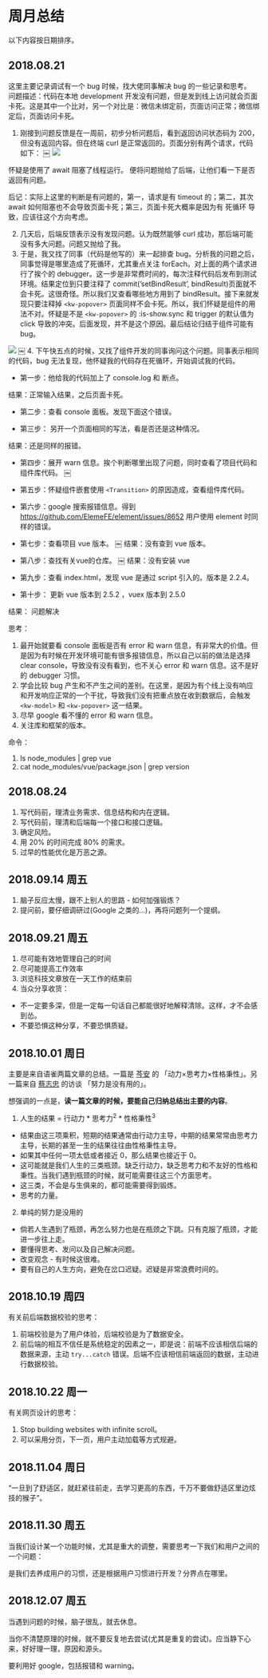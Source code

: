 # 周月总结

以下内容按日期排序。

## 2018.08.21

这里主要记录调试有一个 bug 时候，找大佬同事解决 bug 的一些记录和思考。
问题描述：代码在本地 development 开发没有问题，但是发到线上访问就会页面卡死。这是其中一个比对，另一个对比是：微信未绑定前，页面访问正常；微信绑定后，页面访问卡死。

1. 刚接到问题反馈是在一周前，初步分析问题后，看到返回访问状态码为 200，但没有返回内容。但在终端 curl 是正常返回的。页面分别有两个请求，代码如下：
￼
![](http://p3puylt4n.bkt.clouddn.com/2018.08.21-debug.png)

怀疑是使用了 await 阻塞了线程运行。
便将问题抛给了后端，让他们看一下是否返回有问题。

后记：实际上这里的判断是有问题的，第一，请求是有 timeout 的；第二，其次 await 如何阻塞也不会导致页面卡死；第三，页面卡死大概率是因为有 死循环 导致，应该往这个方向考虑。

2. 几天后，后端反馈表示没有发现问题。认为既然能够 curl 成功，那后端可能没有多大问题。问题又抛给了我。
3. 于是，我又找了同事（代码是他写的）来一起排查 bug。分析我的问题之后，同事觉得是哪里造成了死循环，尤其重点关注 forEach。对上面的两个请求进行了挨个的 debugger。这一步是非常费时间的，每次注释代码后发布到测试环境。结果定位到只要注释了 commit(’setBindResult’, bindResult)页面就不会卡死。这很奇怪。所以我们又查看哪些地方用到了  bindResult。接下来就发现只要注释掉 `<kw-popover>` 页面同样不会卡死。所以，我们怀疑是组件的用法不对。怀疑是不是 `<kw-popover>` 的 :is-show.sync 和 trigger 的默认值为 click 导致的冲突。后面发现，并不是这个原因。最后结论归结于组件可能有bug。

![](http://p3puylt4n.bkt.clouddn.com/2018.08.21-debug02.png)
￼
4. 下午快五点的时候，又找了组件开发的同事询问这个问题。同事表示相同的代码，bug 无法复现，他怀疑我的代码存在死循环，开始调试我的代码。

+ 第一步：他给我的代码加上了  console.log 和 断点。

结果：正常输入结果，之后页面卡死。

+ 第二步：查看 console 面板。发现下面这个错误。

+ 第三步： 另开一个页面相同的写法，看是否还是这种情况。

结果：还是同样的报错。

+ 第四步：展开 warn 信息。挨个判断哪里出现了问题，同时查看了项目代码和组件库代码。
￼
+ 第五步：怀疑组件嵌套使用 `<Transition>` 的原因造成，查看组件库代码。

+ 第六步：google 搜索报错信息。得到 https://github.com/ElemeFE/element/issues/8652 用户使用 element 时同样的错误。

+ 第七步：查看项目 vue 版本。
￼
结果：没有查到 vue 版本。

+ 第八步：查找有关vue的仓库。
￼
结果：没有安装 vue

+ 第九步：查看 index.html，发现 vue 是通过 script 引入的。版本是 2.2.4。

+ 第十步： 更新 vue 版本到 2.5.2 ，vuex 版本到 2.5.0

结果： 问题解决


思考：

1. 最开始就要看 console 面板是否有 error 和 warn 信息，有非常大的价值。但是因为有时候在开发环境可能有很多报错信息，所以自己以前的做法是选择 clear console，导致没有没有看到，也不关心  error 和 warn 信息。这不是好的 debugger 习惯。
2. 学会比较 bug 产生和不产生之间的差别。在这里，是因为有个线上没有响应和开发响应正常的一个干扰，导致我们没有把重点放在收到数据后，会触发 `<kw-model>` 和 `<kw-popover>` 这一结果。
3. 尽早 google 看不懂的 error 和 warn 信息。
4. 关注库和框架的版本。

命令：

1.  ls node_modules | grep vue
2.  cat node_modules/vue/package.json | grep version

## 2018.08.24

1. 写代码前，理清业务需求、信息结构和内在逻辑。
2. 写代码前，理清和后端每一个接口和接口逻辑。
3. 确定风险。
4. 用 20% 的时间完成 80% 的需求。
5. 过早的性能优化是万恶之源。

## 2018.09.14 周五

1. 脑子反应太慢，跟不上别人的思路 - 如何加强锻炼？
2. 提问前，要仔细调研过(Google 之类的...)，再将问题列一个提纲。

## 2018.09.21 周五

1. 尽可能有效地管理自己的时间
2. 尽可能提高工作效率
3. 浏览科技文章放在一天工作的结束前
4. 当众分享收货：
  + 不一定要多深，但是一定每一句话自己都能很好地解释清除。这样，才不会感到怂。
  + 不要恐惧这种分享，不要恐惧质疑。

## 2018.10.01 周日

主要是来自语雀两篇文章的总结。一篇是 [芩安]() 的 「动力×思考力×性格秉性」。另一篇来自 [蔡志忠]() 的访谈 「努力是没有用的」。

想强调的一点是，**读一篇文章的时候，要能自己归纳总结出主要的内容**。

1. 人生的结果 = 行动力 * 思考力<sup>2</sup> * 性格秉性<sup>3</sup>

+ 结果由这三项乘积，短期的结果通常由行动力主导，中期的结果常常由思考力主导，长期的甚至一生的结果往往由性格秉性主导。
+ 如果其中任何一项太低或者接近 0，那么结果也接近于 0。
+ 这可能就是我们人生的三类瓶颈。缺乏行动力，缺乏思考力和不友好的性格和秉性。当我们遇到瓶颈的时候，就可能需要往这三个方面思考。
+ 这三类，不会是与生俱来的，都可能需要得到锻炼。
+ 思考的力量。

2. 单纯的努力是没用的
+ 倘若人生遇到了瓶颈，再怎么努力也是在瓶颈之下跳。只有克服了瓶颈，才能进一步往上走。
+ 要懂得思考、发问以及自己解决问题。
+ 改变观念 - 有时候这很难。
+ 要有自己的人生方向，避免在岔口迟疑。迟疑是非常浪费时间的。

## 2018.10.19 周四

有关前后端数据校验的思考：

1. 前端校验是为了用户体验，后端校验是为了数据安全。
2. 前后端的相互不信任是系统稳定的因素之一，即是说：前端不应该相信后端的数据来源，主动 `try...catch` 错误。后端不应该相信前端返回的数据，主动进行数据校验。

## 2018.10.22 周一

有关网页设计的思考：

1. Stop building websites with infinite scroll。
2. 可以采用分页，下一页，用户主动加载等方式规避。

## 2018.11.04 周日

“一旦到了舒适区，就赶紧往前走，去学习更高的东西，千万不要做舒适区里边炫技的猴子”。

## 2018.11.30 周五

当我们设计某一个功能时候，尤其是重大的调整，需要思考一下我们和用户之间的一个问题：

是我们去养成用户的习惯，还是根据用户习惯进行开发？分界点在哪里。

## 2018.12.07 周五

当遇到问题的时候，脑子很乱，就去休息。

当你不清楚原理的时候，就不要反复地去尝试(尤其是重复的尝试)。应当静下心来，好好理一理，原因和源头。

要利用好 google，包括报错和 warning。